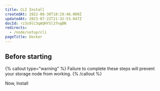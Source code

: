 ```yaml
---
title: CLI Install
createdAt: 2022-08-30T18:19:46.000Z
updatedAt: 2023-07-22T21:32:53.047Z
docId: rz3s9lC3qAQHYSl37ngBN
redirects:
  - /node/setup/cli
pageTitle: Docker
---
```


## Before starting

[](docId\:hbCGTv1ZLLR2-kpSaGEXw)&#x20;

[](docId\:v-fUvPqySvUwTMF-od6hD)&#x20;

[](docId\:y0jltT-HzKPmDefi532sd)&#x20;

[](docId\:owZeAc56KSDnUzDhsBfB8)&#x20;

[](docId\:aT6VAB297OWLd4vqeXxf5)&#x20;

{% callout type="warning"  %} 
Failure to complete these steps will prevent your storage node from working.
{% /callout %}



Now, Install [](docId\:EW9B_0fJujL3Z5aTLUW7d)&#x20;
